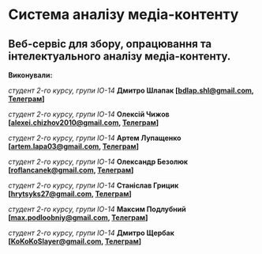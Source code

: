 # Система аналізу медіа-контенту

## Веб-сервіс для збору, опрацювання та інтелектуального аналізу медіа-контенту.

**Виконували:** 

*студент 2-го курсу, групи ІО-14*<span padding-right:5em></span> **Дмитро Шлапак [bdlap.shl@gmail.com, [Телеграм](https://t.me/tdrymrt)]**

*студент 2-го курсу, групи ІО-14*<span padding-right:5em></span> **Олексій Чижов   [alexei.chizhov2010@gmail.com, [Телеграм](https://t.me/Vintoper)]**

*студент 2-го курсу, групи ІО-14*<span padding-right:5em></span> **Артем Лупащенко [artem.lapa03@gmail.com, [Телеграм](https://t.me/n33dl3ss)]**

*студент 2-го курсу, групи ІО-14*<span padding-right:5em></span> **Олександр Безолюк  [roflancanek@gmail.com, [Телеграм](https://t.me/WeeWeeMaster)]**

*студент 2-го курсу, групи ІО-14*<span padding-right:5em></span> **Станіслав Грицик    [hrytsyks27@gmail.com, [Телеграм](https://t.me/stussyh)]**

*студент 2-го курсу, групи ІО-14*<span padding-right:5em></span> **Максим Подлубний    [max.podloobniy@gmail.com, [Телеграм](https://t.me/max280214)]**

*студент 2-го курсу, групи ІО-14*<span padding-right:5em></span> **Дмитро Щербак   [KoKoKoSlayer@gmail.com, [Телеграм](https://t.me/Brogre)]**
